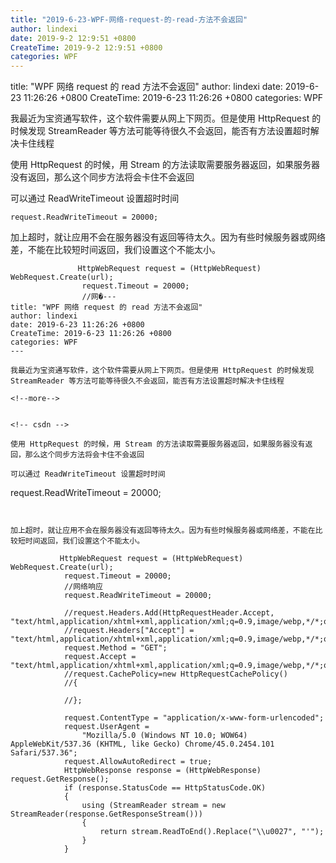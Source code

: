 ```yaml
---
title: "2019-6-23-WPF-网络-request-的-read-方法不会返回"
author: lindexi
date: 2019-9-2 12:9:51 +0800
CreateTime: 2019-9-2 12:9:51 +0800
categories: WPF
---
```


title: "WPF 网络 request 的 read 方法不会返回"
author: lindexi
date: 2019-6-23 11:26:26 +0800
CreateTime: 2019-6-23 11:26:26 +0800
categories: WPF

<!--more-->



我最近为宝资通写软件，这个软件需要从网上下网页。但是使用 HttpRequest 的时候发现 StreamReader 等方法可能等待很久不会返回，能否有方法设置超时解决卡住线程

<!--more-->


<!-- csdn -->

使用 HttpRequest 的时候，用 Stream 的方法读取需要服务器返回，如果服务器没有返回，那么这个同步方法将会卡住不会返回

可以通过 ReadWriteTimeout 设置超时时间

```
request.ReadWriteTimeout = 20000;
```


加上超时，就让应用不会在服务器没有返回等待太久。因为有些时候服务器或网络差，不能在比较短时间返回，我们设置这个不能太小。

```
               HttpWebRequest request = (HttpWebRequest) WebRequest.Create(url);
                request.Timeout = 20000;
                //网�---
title: "WPF 网络 request 的 read 方法不会返回"
author: lindexi
date: 2019-6-23 11:26:26 +0800
CreateTime: 2019-6-23 11:26:26 +0800
categories: WPF
---

我最近为宝资通写软件，这个软件需要从网上下网页。但是使用 HttpRequest 的时候发现 StreamReader 等方法可能等待很久不会返回，能否有方法设置超时解决卡住线程

<!--more-->


<!-- csdn -->

使用 HttpRequest 的时候，用 Stream 的方法读取需要服务器返回，如果服务器没有返回，那么这个同步方法将会卡住不会返回

可以通过 ReadWriteTimeout 设置超时时间

```
request.ReadWriteTimeout = 20000;
```


加上超时，就让应用不会在服务器没有返回等待太久。因为有些时候服务器或网络差，不能在比较短时间返回，我们设置这个不能太小。

```
               HttpWebRequest request = (HttpWebRequest) WebRequest.Create(url);
                request.Timeout = 20000;
                //网络响应
                request.ReadWriteTimeout = 20000;

                //request.Headers.Add(HttpRequestHeader.Accept, "text/html,application/xhtml+xml,application/xml;q=0.9,image/webp,*/*;q=0.8");
                //request.Headers["Accept"] = "text/html,application/xhtml+xml,application/xml;q=0.9,image/webp,*/*;q=0.8";
                request.Method = "GET";
                request.Accept = "text/html,application/xhtml+xml,application/xml;q=0.9,image/webp,*/*;q=0.8";
                //request.CachePolicy=new HttpRequestCachePolicy()
                //{

                //};

                request.ContentType = "application/x-www-form-urlencoded";
                request.UserAgent =
                    "Mozilla/5.0 (Windows NT 10.0; WOW64) AppleWebKit/537.36 (KHTML, like Gecko) Chrome/45.0.2454.101 Safari/537.36";
                request.AllowAutoRedirect = true;
                HttpWebResponse response = (HttpWebResponse) request.GetResponse();
                if (response.StatusCode == HttpStatusCode.OK)
                {
                    using (StreamReader stream = new StreamReader(response.GetResponseStream()))
                    {
                        return stream.ReadToEnd().Replace("\\u0027", "'");
                    }
                }
```


